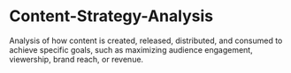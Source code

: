 # Content-Strategy-Analysis
Analysis of how content is created, released, distributed, and consumed to achieve specific goals, such as maximizing audience engagement, viewership, brand reach, or revenue.
